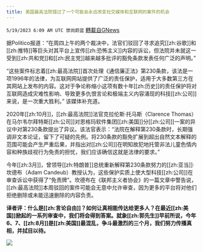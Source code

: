 ```yaml
---
title: 美国最高法院错过了一个可能会永远改变社交媒体和互联网的案件的机会
---
```

`5/19/2023 6:09 AM UTC 崇尚蔚蓝` [轉載自GNews](https://gnews.org/articles/1313241)

据Politico报道：“在周四上午的两个裁决中，法官们驳回了寻求追究[[zh:谷歌]]和[[zh:推特]]等巨头对其平台上宣传[[zh:恐怖主义]]内容的诉讼，但法院并未就这一受到[[zh:共和党]]和[[zh:民主党]]越来越多批评的豁免条款发表任何广泛的声明。”

“这些案件标志着[[zh:最高法院]]首次处理《通信廉正法》第230条款，该法是一项1996年的法律，为互联网网站提供了广泛的责任保护，适用于大多数第三方在其网站上发布的内容。这对于争论称缩小这项有数十年[[zh:历史]]的责任保护将对互联网造成灾难性影响、导致更多仇恨言论和极端主义内容涌现的科技[[zh:公司]]来说，是一次重大胜利。” 该媒体补充道。

2020年[[zh:10月]]，[[zh:最高法院]]法官克拉伦斯·托马斯（Clarence Thomas）在马尔韦尔拜特斯[[zh:公司]]对恩格玛软件集团[[zh:美国]]分[[zh:公司]]一案的异议中对第230条款提出了异议。该法官表示：“法院在解释第230条款时，长期强调非文本论证，留下了可疑的先例。将230条款的豁免扩展到超出自然文本解释的范围可能会产生严重后果，并指出对[[zh:公司]]在明知故犯地托管非法儿童色情内容和种族歧视行为免责的担忧，我们应该确信这就是法律的要求。”

今年[[zh:3月]]，曾领导[[zh:特朗普]]总统重新解释第230条款努力的[[zh:亚当]]·坎德布（Adam Candeub）教授认为，这些保护实质上使大型科技[[zh:公司]]在审查诉讼中获得了“免责牌”。坎德布在《联邦主义者协会》的一篇文章中警告说，[[zh:最高法院]]本周驳回的案件可能会无意中允许审查，因为更多的平台将对他们拒绝删除或未能迅速删除的内容负责。

<b>译者评：什么是[[zh:言论自由]]？如何让真相能传达给更多人？在最近[[zh:美国]]掀起的一系列审查中，我们将会得到答案。就象[[zh:郭先生]]早前所说，今年6、7、[[zh:8月]]是[[zh:美国]]最混乱，争斗最激烈的三个月，我们努力传播真相，并拭目以待。</b>

![](https://ipfs.gnews.org/ipfs/QmZorUmXU2JEPEKsUv6UVX4EaSMoCMEdY43XaBfAgy8uHH?filename=Xnip2023-05-19_13-05-52.jpg)

